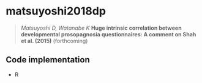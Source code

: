 # matsuyoshi2018dp

> *Matsuyoshi D, Watanabe K*
> **Huge intrinsic correlation between developmental prosopagnosia questionnaires: A comment on Shah et al. (2015)**
> (forthcoming)


## Code implementation

- R
